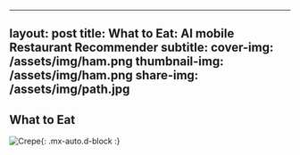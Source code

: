 
---
layout: post
title: What to Eat: AI mobile Restaurant Recommender
subtitle: 
cover-img: /assets/img/ham.png
thumbnail-img: /assets/img/ham.png
share-img: /assets/img/path.jpg
---


## What to Eat 






![Crepe](https://s3-media3.fl.yelpcdn.com/bphoto/cQ1Yoa75m2yUFFbY2xwuqw/348s.jpg){: .mx-auto.d-block :}






